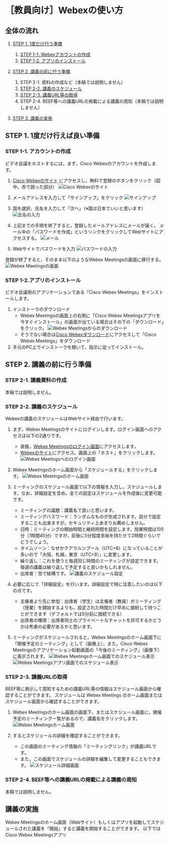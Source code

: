# ［教員向け］Webexの使い方

## 全体の流れ

1. [STEP 1. 1度だけ行う準備](#prepare_once)
    1. [STEP 1-1. Webexアカウントの作成](#make_new_account)
    1. [STEP 1-2. アプリのインストール](#app_install)

1. [STEP 2. 講義の前に行う準備](#prepare_class)
    1. STEP 2-1. 資料の作成など（本稿では説明しません）
    1. [STEP 2-2. 講義のスケジュール](#schedule_class)
    1. [STEP 2-3. 講義URL等の取得](#obtain_class_url)
    1. STEP 2-4. BEEF等への講義URLの掲載による講義の周知（本稿では説明しません）

1. [STEP 3. 講義の実施](#do_class)

<h2 id="prepare_once">STEP 1. 1度だけ行えば良い準備</h2>

<h3 id="make_new_account">STEP 1-1. アカウントの作成</h3>

ビデオ会議をホストするには，まず，Cisco Webexのアカウントを作成します。

1. [Cisco Webexのサイト](https://www.webex.com/ja/) にアクセスし，無料で登録のボタンをクリック（図中，赤で囲った部分）
![Cisco Webexのサイト](imgs/webex_account_1.png)

2. メールアドレスを入力して「サインアップ」をクリック
![サインアップ](imgs/webex_account_2.png)

3. 国を選択，氏名を入力して「次へ」（※国は日本でいいと思います）
![氏名の入力](imgs/webex_account_3.png)

4. 上記までの手順を終了すると，登録したメールアドレスにメールが届く。
メール中の「パスワードを作成」というリンクをクリックしてWebサイトにアクセスする。
![メール](imgs/webex_account_4.png)

5. Webサイトでパスワードを入力
![パスワードの入力](imgs/webex_account_5.png)

登録が終了すると，そのまま以下のようなWebex Meetingsの画面に移行する。
![Webex Meetingsの画面](imgs/webex_meetings_dashboard.png)

<h3 id="app_install">STEP 1-2.アプリのインストール</h3>

ビデオ会議用のアプリケーションである「Cisco Webex Meetings」をインストールします。

1. インストーラのダウンロード
    - Webex Meetingsの画面上の右側に「Cisco Webex Meetingsアプリを今すぐインストール」の画面が出ている場合はその下の「ダウンロード」をクリック。
    ![Webex Meetingsからのダウンロード](imgs/webex_meeting_dl_1.png)
    - そうでない場合は[Cisco Webexダウンロード](https://www.webex.com/ja/downloads.html)にアクセスして「Cisco Webex Meetings」をダウンロード
2. 手元のPC上でインストーラを開いて，指示に従ってインストール。


<h2 id="prepare_class">STEP 2. 講義の前に行う準備</h2>

### STEP 2-1. 講義資料の作成

本稿では説明しません。

<h3 id="schedule_class">STEP 2-2. 講義のスケジュール</h3>

Webexの講義のスケジュールはWebサイト経由で行います。

1. まず，Webex Meetingsのサイトにログインします。ログイン画面へのアクセスは以下の2通りです。
    - 直接，[Webex Meetingsのログイン画面](https://www.webex.co.jp/go/jp_host-meeting)にアクセスします。
    - [Webexのサイト](https://www.webex.com)にアクセス。画面上の「ホスト」をクリックします。
![Webex Meetingsへのログイン画面](imgs/webex_signin.png)

2. Webex Meetingsのホーム画面から「スケジュールする」をクリックします。
![Webex Meetingsのホーム画面](imgs/webex_class_schedule_1.png)

3. ミーティングのスケジュール画面で以下の情報を入力し，スケジュールします。なお，詳細設定を含め，全ての設定はスケジュールを作成後に変更可能です。
    - ミーティングの議題：講義名で良いと思います。
    - ミーティングバスワード：ランダムなものが生成されます。自分で設定することも出来ますが，セキュリティ上あまりお薦めしません。
    - 日時：ミーティングの開始時間と継続時間を設定します。授業時間は105分（1時間45分）ですが，前後に5分程度余裕を持たせて2時間ぐらいでどうでしょう。
    - タイムゾーン：なぜかクアラルンプール（UTC+8）になっていることが多いので「大阪，札幌，東京（UTC+9）」に変更します。
    - 繰り返し：これを使うと毎週同じ時間のミーティングが設定できます。毎週の講義は繰り返しで予定すると良いかもしれません。
    - 出席者：空で結構です。
![講義のスケジュール設定](imgs/webex_class_schedule_2.png)

4. 必要に応じて「詳細設定」を行います。詳細設定で特に注意したいのは以下の点です。
    - 主催者より先に参加：出席者（学生）は主催者（教員）がミーティング（授業）を開始するよりも，設定された時間だけ早めに接続して待つことができます（デフォルトでは5分前に接続できる）
    - 出席者の権限：出席者同士のプライベートなチャットを許可するかどうかは考慮の必要があるかと思います。

5. ミーティングがスケジュールされると，Webex Meetingsのホーム画面下に「開催予定のミーティング」として（画像上），また，Cisco Webex Meetingsのアプリケーション起動画面の「今後のミーティング」（画像下）に表示されます。
![Webex Meetingsホーム画面でのスケジュール表示](imgs/webex_schedule_view_web.png)
![Webex Meetingsアプリ画面でのスケジュール表示](imgs/webex_schedule_view_app.png)

<h3 id="obtain_class_url">STEP 2-3. 講義URLの取得</h3>

BEEF等に掲示して周知するための講義URL等の情報はスケジュール画面から確認することができます。
スケジュールは Webex Meetings のホーム画面またはスケジュール画面から確認することができます。

1. Webex Meetingsのホーム画面の画面下，またはスケジュール画面に，開催予定のミーティング一覧があるので，講義名をクリックします。
   ![Webex Meetingsホーム画面](imgs/webex_get_schedule_url_1.png)

2. するとスケジュールの詳細を確認することができます。
    - この画面のミーティング情報の「ミーティングリンク」が講義URLです。
    - また，この画面でスケジュールの詳細を編集して変更することもできます。
    ![スケジュール詳細画面](imgs/webex_get_schedule_url_2.png)

### STEP 2-4. BEEF等への講義URLの掲載による講義の周知

本稿では説明しません。

<h2 id="do_class">講義の実施</h2>

Webex Meetingsのホーム画面（Webサイト）もしくはアプリを起動してスケジュールされた講義を「開始」すると講義を開始することができます。
以下ではCisco Webex Meetingsアプリ
